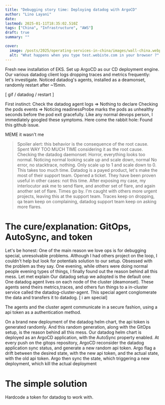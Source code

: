 ```yaml
---
title: "Debugging story time: Deploying datadog with ArgoCD"
author: "Lino Layani"
date:
lastmod: 2025-01-11T18:35:02.510Z
tags: ["China", "Infrastructure", "AWS"]
draft: true
summary: ""

cover:
  image: /posts/2025/operating-services-in-china/images/wall-china.webp
  alt: "What happens when you type test.webiste.com in your browser ?"
---
```


Fresh new installation of EKS. Set up ArgoCD as our CD deployment engine.
Our various datadog client logs dropping traces and metrics frequently: let's investigate.
Noticed datadog's agents, installed as a deamonset, randomly restart after ~15min.

[ gif / datadog / restart ]

First instinct: Check the datadog agent logs => Nothing to declare
Checking the pods events => Noticing readinessProbe marks the pods as unhealthy seconds before the pod exit gracefully. Like any normal devops person, I immediately googled these symptoms. Here come the rabbit hole: Found this github issue.

MEME it wasn't me

> Spoiler alert: this behavior is the consequence of the root cause. Spent WAY TOO MUCH TIME considering it as the root cause.
> Checking the datadog daemonset: Horror, everything looks too normal. Noticing normal looking scale up and scale down, normal No error, no stacktrace, nothing. Only scale up to 1 and scale down to 0.
> This takes too much time. Datadog is a payed product, let's make the most of their support team. Opened a ticket. They have been proven useful in other cases: not this time. After exposing my case, my interlocutor ask me to send flare, and another set of flare, and again another set of flare.
> Times go by. I'm caught with others more urgent projects, leaving this at the support team. Traces keep on dropping, qa team keep on complaining, datadog support team keep on asking more flares.

# The cure/explanation: GitOps, AutoSync, and token

Let's be honest: One of the main reason we love ops is for debugging special, unresolvable problems.
Although I had others project on the loop, I couldn't help but look for potentials solution to our setup. Obsessed with the problem as they say. One evening, while others were doing normal people evening types of things, I finally found out the reason behind all this mess. Let met explain
Our datadog setup we adopted is the default one: One datadog agent lives on each node of the cluster (deamonset). These agents send theirs metrics,traces, and others fun things to a in-cluster service called the datadog-cluster-agent. This special agent conglomerate the data and transfers it to datadog.
[ i am special]

The agents and the cluster agent communicate in a secure fashion, using a api token as a authentication method.

On a brand new deployment of the datadog helm chart, the api token is generated randomly. And this random generation, along with the GitOps setup, is the reason behind all this mess.
Our datadog helm chart is deployed as an ArgoCD application, with the AutoSync property enabled. At every push on the gitops repository, ArgoCD reconsider the datadog application sync status, and generate a new random api token. Argo flag a drift between the desired state, with the new api token, and the actual state, with the old api token. Argo then sync the state, which triggering a new deployment, which kill the actual deployment

# The simple solution

Hardcode a token for datadog to work with.
